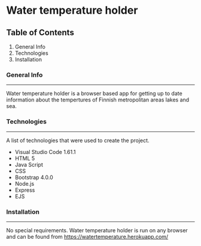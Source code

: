 # Water temperature holder

## Table of Contents
1. General Info
2. Technologies
3. Installation

### General Info
***
Water temperature holder is a browser based app for getting up to date information about the tempertures of Finnish metropolitan areas lakes and sea.

### Technologies
***
A list of technologies that were used to create the project.
* Visual Studio Code 1.61.1
* HTML 5
* Java Script
* CSS
* Bootstrap 4.0.0
* Node.js
* Express
* EJS

### Installation
***
No special requirements. Water temperature holder is run on any browser and can be found from https://watertemperature.herokuapp.com/